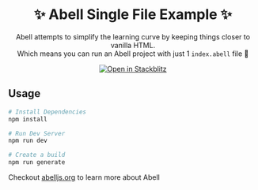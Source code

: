 <h1 align="center">✨ Abell Single File Example ✨</h1>

<p align="center">Abell attempts to simplify the learning curve by keeping things closer to vanilla HTML.<br/> 
Which means you can run an Abell project with just 1 <code>index.abell</code> file 🚀</p>

<p align="center"><a href="https://stackblitz.com/~/github.com/saurabhdaware/abell-single-file-example"><img src="https://developer.stackblitz.com/img/open_in_stackblitz.svg" / alt="Open in Stackblitz" /></b></a></p>


## Usage

```sh
# Install Dependencies
npm install

# Run Dev Server
npm run dev

# Create a build
npm run generate
```

Checkout [abelljs.org](https://abelljs.org/) to learn more about Abell
